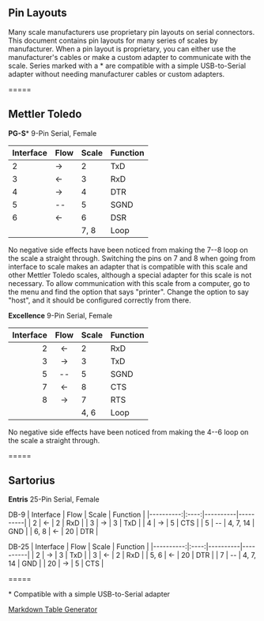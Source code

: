 Pin Layouts
-----------

Many scale manufacturers use proprietary pin layouts on serial connectors. This document contains pin layouts for many series of scales by manufacturer. When a pin layout is proprietary, you can either use the manufacturer's cables or make a custom adapter to communicate with the scale. Series marked with a * are compatible with a simple USB-to-Serial adapter without needing manufacturer cables or custom adapters.

=====

Mettler Toledo
--------------

**PG-S**\*
9-Pin Serial, Female

| Interface | Flow | Scale | Function |
|-----------|------|-------|----------|
|         2 |  ->  | 2     | TxD      |
|         3 |  <-  | 3     | RxD      |
|         4 |  ->  | 4     | DTR      |
|         5 |  --  | 5     | SGND     |
|         6 |  <-  | 6     | DSR      |
|           |      | 7, 8  | Loop     |

No negative side effects have been noticed from making the 7--8 loop on the scale a straight through.  Switching the pins on 7 and 8 when going from interface to scale makes an adapter that is compatible with this scale and other Mettler Toledo scales, although a special adapter for this scale is not necessary.
To allow communication with this scale from a computer, go to the menu and find the option that says "printer".  Change the option to say "host", and it should be configured correctly from there.

**Excellence**
9-Pin Serial, Female

| Interface | Flow | Scale | Function |
|----------:|:----:|-------|----------|
|         2 |  <-  | 2     | RxD      |
|         3 |  ->  | 3     | TxD      |
|         5 |  --  | 5     | SGND     |
|         7 |  <-  | 8     | CTS      |
|         8 |  ->  | 7     | RTS      |
|           |      | 4, 6  | Loop     |

No negative side effects have been noticed from making the 4--6 loop on the scale a straight through.

=====

Sartorius
---------

**Entris**
25-Pin Serial, Female

DB-9
| Interface | Flow | Scale    | Function |
|----------:|:----:|----------|----------|
|         2 |  <-  | 2        | RxD      |
|         3 |  ->  | 3        | TxD      |
|         4 |  ->  | 5        | CTS      |
|         5 |  --  | 4, 7, 14 | GND      |
|      6, 8 |  <-  | 20       | DTR      |

DB-25
| Interface | Flow | Scale    | Function |
|----------:|:----:|----------|----------|
|         2 |  ->  | 3        | TxD      |
|         3 |  <-  | 2        | RxD      |
|      5, 6 |  <-  | 20       | DTR      |
|         7 |  --  | 4, 7, 14 | GND      |
|        20 |  ->  | 5        | CTS      |

=====

\* Compatible with a simple USB-to-Serial adapter

[Markdown Table Generator](https://www.tablesgenerator.com/markdown_tables)